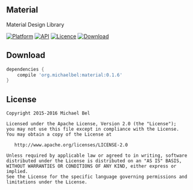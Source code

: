 ## Material
Material Design Library

[![Platform](https://img.shields.io/badge/Platform-Android-blue.svg)](https://github.com/michaelbel/material)
[![API](https://img.shields.io/badge/API-21%2B-blue.svg)](https://github.com/michaelbel/material)
[![Licence](https://img.shields.io/badge/License-Apache_v2.0-blue.svg)](http://www.apache.org/licenses/LICENSE-2.0)
[![Download](https://api.bintray.com/packages/michael-bel/maven/material/images/download.svg) ](https://bintray.com/michael-bel/maven/material/_latestVersion)

## Download
```gradle
dependencies {
    compile 'org.michaelbel:material:0.1.6'
}
```

## License

    Copyright 2015-2016 Michael Bel

    Licensed under the Apache License, Version 2.0 (the "License");
    you may not use this file except in compliance with the License.
    You may obtain a copy of the License at

       http://www.apache.org/licenses/LICENSE-2.0

    Unless required by applicable law or agreed to in writing, software
    distributed under the License is distributed on an "AS IS" BASIS,
    WITHOUT WARRANTIES OR CONDITIONS OF ANY KIND, either express or implied.
    See the License for the specific language governing permissions and
    limitations under the License.
